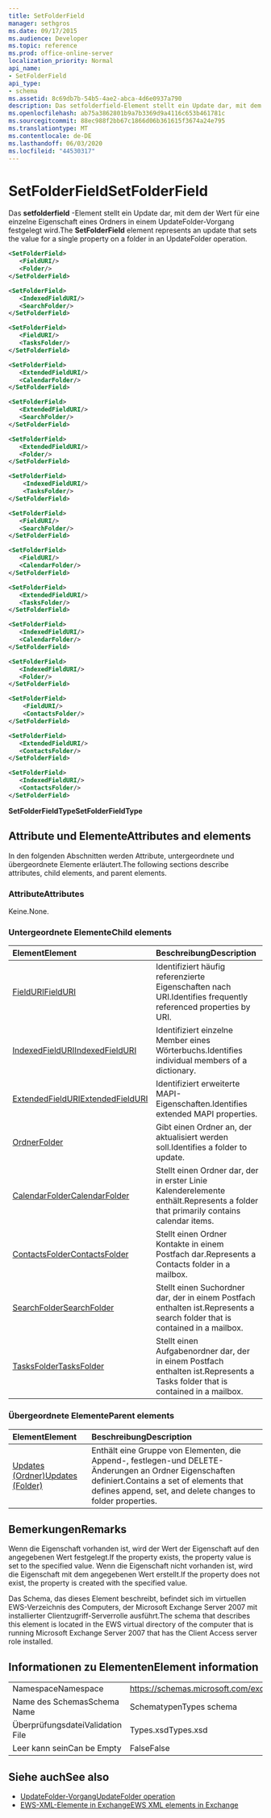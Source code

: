 ```yaml
---
title: SetFolderField
manager: sethgros
ms.date: 09/17/2015
ms.audience: Developer
ms.topic: reference
ms.prod: office-online-server
localization_priority: Normal
api_name:
- SetFolderField
api_type:
- schema
ms.assetid: 8c69db7b-54b5-4ae2-abca-4d6e0937a790
description: Das setfolderfield-Element stellt ein Update dar, mit dem der Wert für eine einzelne Eigenschaft eines Ordners in einem UpdateFolder-Vorgang festgelegt wird.
ms.openlocfilehash: ab75a3862801b9a7b3369d9a4116c653b461781c
ms.sourcegitcommit: 88ec988f2bb67c1866d06b361615f3674a24e795
ms.translationtype: MT
ms.contentlocale: de-DE
ms.lasthandoff: 06/03/2020
ms.locfileid: "44530317"
---
```

# <a name="setfolderfield"></a><span data-ttu-id="4e3e8-103">SetFolderField</span><span class="sxs-lookup"><span data-stu-id="4e3e8-103">SetFolderField</span></span>

<span data-ttu-id="4e3e8-104">Das **setfolderfield** -Element stellt ein Update dar, mit dem der Wert für eine einzelne Eigenschaft eines Ordners in einem UpdateFolder-Vorgang festgelegt wird.</span><span class="sxs-lookup"><span data-stu-id="4e3e8-104">The **SetFolderField** element represents an update that sets the value for a single property on a folder in an UpdateFolder operation.</span></span> 

```xml
<SetFolderField>
   <FieldURI/>
   <Folder/>
</SetFolderField>
```
  
```xml
<SetFolderField>
   <IndexedFieldURI/> 
   <SearchFolder/> 
</SetFolderField>
```

```xml
<SetFolderField>
   <FieldURI/> 
   <TasksFolder/>
</SetFolderField>
```

```xml
<SetFolderField>
   <ExtendedFieldURI/> 
   <CalendarFolder/> 
</SetFolderField>
```

```xml
<SetFolderField>
   <ExtendedFieldURI/> 
   <SearchFolder/>
</SetFolderField>
```

```xml
<SetFolderField>
   <ExtendedFieldURI/> 
   <Folder/> 
</SetFolderField>
```

```xml
<SetFolderField>
    <IndexedFieldURI/> 
    <TasksFolder/>
</SetFolderField>
```

```xml
<SetFolderField>
   <FieldURI/> 
   <SearchFolder/>
</SetFolderField>
```

```xml
<SetFolderField>
   <FieldURI/> 
   <CalendarFolder/> 
</SetFolderField>
```

```xml
<SetFolderField>
   <ExtendedFieldURI/> 
   <TasksFolder/> 
</SetFolderField>
```

```xml
<SetFolderField>
   <IndexedFieldURI/> 
   <CalendarFolder/> 
</SetFolderField>
```

```xml
<SetFolderField>
   <IndexedFieldURI/> 
   <Folder/>
</SetFolderField>
```

```xml
<SetFolderField>
    <FieldURI/> 
    <ContactsFolder/>
</SetFolderField>
```

```xml
<SetFolderField>
   <ExtendedFieldURI/> 
   <ContactsFolder/>
</SetFolderField>
```

```xml
<SetFolderField>
   <IndexedFieldURI/> 
   <ContactsFolder/> 
</SetFolderField>
```


<span data-ttu-id="4e3e8-105">**SetFolderFieldType**</span><span class="sxs-lookup"><span data-stu-id="4e3e8-105">**SetFolderFieldType**</span></span>

## <a name="attributes-and-elements"></a><span data-ttu-id="4e3e8-106">Attribute und Elemente</span><span class="sxs-lookup"><span data-stu-id="4e3e8-106">Attributes and elements</span></span>

<span data-ttu-id="4e3e8-107">In den folgenden Abschnitten werden Attribute, untergeordnete und übergeordnete Elemente erläutert.</span><span class="sxs-lookup"><span data-stu-id="4e3e8-107">The following sections describe attributes, child elements, and parent elements.</span></span>
  
### <a name="attributes"></a><span data-ttu-id="4e3e8-108">Attribute</span><span class="sxs-lookup"><span data-stu-id="4e3e8-108">Attributes</span></span>

<span data-ttu-id="4e3e8-109">Keine.</span><span class="sxs-lookup"><span data-stu-id="4e3e8-109">None.</span></span>
  
### <a name="child-elements"></a><span data-ttu-id="4e3e8-110">Untergeordnete Elemente</span><span class="sxs-lookup"><span data-stu-id="4e3e8-110">Child elements</span></span>

|<span data-ttu-id="4e3e8-111">**Element**</span><span class="sxs-lookup"><span data-stu-id="4e3e8-111">**Element**</span></span>|<span data-ttu-id="4e3e8-112">**Beschreibung**</span><span class="sxs-lookup"><span data-stu-id="4e3e8-112">**Description**</span></span>|
|:-----|:-----|
|[<span data-ttu-id="4e3e8-113">FieldURI</span><span class="sxs-lookup"><span data-stu-id="4e3e8-113">FieldURI</span></span>](fielduri.md) <br/> |<span data-ttu-id="4e3e8-114">Identifiziert häufig referenzierte Eigenschaften nach URI.</span><span class="sxs-lookup"><span data-stu-id="4e3e8-114">Identifies frequently referenced properties by URI.</span></span>  <br/> |
|[<span data-ttu-id="4e3e8-115">IndexedFieldURI</span><span class="sxs-lookup"><span data-stu-id="4e3e8-115">IndexedFieldURI</span></span>](indexedfielduri.md) <br/> |<span data-ttu-id="4e3e8-116">Identifiziert einzelne Member eines Wörterbuchs.</span><span class="sxs-lookup"><span data-stu-id="4e3e8-116">Identifies individual members of a dictionary.</span></span>  <br/> |
|[<span data-ttu-id="4e3e8-117">ExtendedFieldURI</span><span class="sxs-lookup"><span data-stu-id="4e3e8-117">ExtendedFieldURI</span></span>](extendedfielduri.md) <br/> |<span data-ttu-id="4e3e8-118">Identifiziert erweiterte MAPI-Eigenschaften.</span><span class="sxs-lookup"><span data-stu-id="4e3e8-118">Identifies extended MAPI properties.</span></span>  <br/> |
|[<span data-ttu-id="4e3e8-119">Ordner</span><span class="sxs-lookup"><span data-stu-id="4e3e8-119">Folder</span></span>](folder.md) <br/> |<span data-ttu-id="4e3e8-120">Gibt einen Ordner an, der aktualisiert werden soll.</span><span class="sxs-lookup"><span data-stu-id="4e3e8-120">Identifies a folder to update.</span></span>  <br/> |
|[<span data-ttu-id="4e3e8-121">CalendarFolder</span><span class="sxs-lookup"><span data-stu-id="4e3e8-121">CalendarFolder</span></span>](calendarfolder.md) <br/> |<span data-ttu-id="4e3e8-122">Stellt einen Ordner dar, der in erster Linie Kalenderelemente enthält.</span><span class="sxs-lookup"><span data-stu-id="4e3e8-122">Represents a folder that primarily contains calendar items.</span></span>  <br/> |
|[<span data-ttu-id="4e3e8-123">ContactsFolder</span><span class="sxs-lookup"><span data-stu-id="4e3e8-123">ContactsFolder</span></span>](contactsfolder.md) <br/> |<span data-ttu-id="4e3e8-124">Stellt einen Ordner Kontakte in einem Postfach dar.</span><span class="sxs-lookup"><span data-stu-id="4e3e8-124">Represents a Contacts folder in a mailbox.</span></span>  <br/> |
|[<span data-ttu-id="4e3e8-125">SearchFolder</span><span class="sxs-lookup"><span data-stu-id="4e3e8-125">SearchFolder</span></span>](searchfolder.md) <br/> |<span data-ttu-id="4e3e8-126">Stellt einen Suchordner dar, der in einem Postfach enthalten ist.</span><span class="sxs-lookup"><span data-stu-id="4e3e8-126">Represents a search folder that is contained in a mailbox.</span></span>  <br/> |
|[<span data-ttu-id="4e3e8-127">TasksFolder</span><span class="sxs-lookup"><span data-stu-id="4e3e8-127">TasksFolder</span></span>](tasksfolder.md) <br/> |<span data-ttu-id="4e3e8-128">Stellt einen Aufgabenordner dar, der in einem Postfach enthalten ist.</span><span class="sxs-lookup"><span data-stu-id="4e3e8-128">Represents a Tasks folder that is contained in a mailbox.</span></span>  <br/> |
   
### <a name="parent-elements"></a><span data-ttu-id="4e3e8-129">Übergeordnete Elemente</span><span class="sxs-lookup"><span data-stu-id="4e3e8-129">Parent elements</span></span>

|<span data-ttu-id="4e3e8-130">**Element**</span><span class="sxs-lookup"><span data-stu-id="4e3e8-130">**Element**</span></span>|<span data-ttu-id="4e3e8-131">**Beschreibung**</span><span class="sxs-lookup"><span data-stu-id="4e3e8-131">**Description**</span></span>|
|:-----|:-----|
|[<span data-ttu-id="4e3e8-132">Updates (Ordner)</span><span class="sxs-lookup"><span data-stu-id="4e3e8-132">Updates (Folder)</span></span>](updates-folder.md) <br/> |<span data-ttu-id="4e3e8-133">Enthält eine Gruppe von Elementen, die Append-, festlegen-und DELETE-Änderungen an Ordner Eigenschaften definiert.</span><span class="sxs-lookup"><span data-stu-id="4e3e8-133">Contains a set of elements that defines append, set, and delete changes to folder properties.</span></span>  <br/> |
   
## <a name="remarks"></a><span data-ttu-id="4e3e8-134">Bemerkungen</span><span class="sxs-lookup"><span data-stu-id="4e3e8-134">Remarks</span></span>

<span data-ttu-id="4e3e8-135">Wenn die Eigenschaft vorhanden ist, wird der Wert der Eigenschaft auf den angegebenen Wert festgelegt.</span><span class="sxs-lookup"><span data-stu-id="4e3e8-135">If the property exists, the property value is set to the specified value.</span></span> <span data-ttu-id="4e3e8-136">Wenn die Eigenschaft nicht vorhanden ist, wird die Eigenschaft mit dem angegebenen Wert erstellt.</span><span class="sxs-lookup"><span data-stu-id="4e3e8-136">If the property does not exist, the property is created with the specified value.</span></span>
  
<span data-ttu-id="4e3e8-137">Das Schema, das dieses Element beschreibt, befindet sich im virtuellen EWS-Verzeichnis des Computers, der Microsoft Exchange Server 2007 mit installierter Clientzugriff-Serverrolle ausführt.</span><span class="sxs-lookup"><span data-stu-id="4e3e8-137">The schema that describes this element is located in the EWS virtual directory of the computer that is running Microsoft Exchange Server 2007 that has the Client Access server role installed.</span></span>
  
## <a name="element-information"></a><span data-ttu-id="4e3e8-138">Informationen zu Elementen</span><span class="sxs-lookup"><span data-stu-id="4e3e8-138">Element information</span></span>

|||
|:-----|:-----|
|<span data-ttu-id="4e3e8-139">Namespace</span><span class="sxs-lookup"><span data-stu-id="4e3e8-139">Namespace</span></span>  <br/> |https://schemas.microsoft.com/exchange/services/2006/types  <br/> |
|<span data-ttu-id="4e3e8-140">Name des Schemas</span><span class="sxs-lookup"><span data-stu-id="4e3e8-140">Schema Name</span></span>  <br/> |<span data-ttu-id="4e3e8-141">Schematypen</span><span class="sxs-lookup"><span data-stu-id="4e3e8-141">Types schema</span></span>  <br/> |
|<span data-ttu-id="4e3e8-142">Überprüfungsdatei</span><span class="sxs-lookup"><span data-stu-id="4e3e8-142">Validation File</span></span>  <br/> |<span data-ttu-id="4e3e8-143">Types.xsd</span><span class="sxs-lookup"><span data-stu-id="4e3e8-143">Types.xsd</span></span>  <br/> |
|<span data-ttu-id="4e3e8-144">Leer kann sein</span><span class="sxs-lookup"><span data-stu-id="4e3e8-144">Can be Empty</span></span>  <br/> |<span data-ttu-id="4e3e8-145">False</span><span class="sxs-lookup"><span data-stu-id="4e3e8-145">False</span></span>  <br/> |
   
## <a name="see-also"></a><span data-ttu-id="4e3e8-146">Siehe auch</span><span class="sxs-lookup"><span data-stu-id="4e3e8-146">See also</span></span>

- [<span data-ttu-id="4e3e8-147">UpdateFolder-Vorgang</span><span class="sxs-lookup"><span data-stu-id="4e3e8-147">UpdateFolder operation</span></span>](updatefolder-operation.md)
- [<span data-ttu-id="4e3e8-148">EWS-XML-Elemente in Exchange</span><span class="sxs-lookup"><span data-stu-id="4e3e8-148">EWS XML elements in Exchange</span></span>](ews-xml-elements-in-exchange.md)

